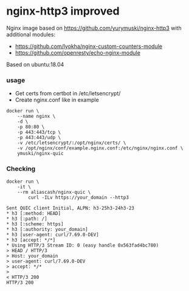 # nginx-http3 improved
Nginx image based on https://github.com/yurymuski/nginx-http3 with additional modules:

- https://github.com/lyokha/nginx-custom-counters-module
- https://github.com/openresty/echo-nginx-module

Based on ubuntu:18.04

### usage
- Get certs from certbot in /etc/letsencrypt/
- Create nginx.conf like in example

```
docker run \
    --name nginx \
    -d \
    -p 80:80 \
    -p 443:443/tcp \
    -p 443:443/udp \
    -v /etc/letsencrypt/:/opt/nginx/certs/ \
    -v /opt/nginx/conf/example.nginx.conf:/etc/nginx/nginx.conf \
    ymuski/nginx-quic
```

### Checking

```
docker run \
    -it \
    --rm aliascash/nginx-quic \
        curl -ILv https://your_domain --http3
```

```
Sent QUIC client Initial, ALPN: h3-25h3-24h3-23
* h3 [:method: HEAD]
* h3 [:path: /]
* h3 [:scheme: https]
* h3 [:authority: your_domain]
* h3 [user-agent: curl/7.69.0-DEV]
* h3 [accept: */*]
* Using HTTP/3 Stream ID: 0 (easy handle 0x563fad4bc780)
> HEAD / HTTP/3
> Host: your_domain
> user-agent: curl/7.69.0-DEV
> accept: */*
> 
< HTTP/3 200
HTTP/3 200
```